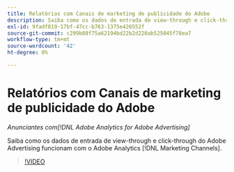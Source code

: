 ```yaml
---
title: Relatórios com Canais de marketing de publicidade do Adobe
description: Saiba como os dados de entrada de view-through e click-through do Adobe Advertising funcionam com o Adobe Analytics [!DNL Marketing Channels].
exl-id: 9fadf819-17bf-47cc-b763-1375e426552f
source-git-commit: c299b88f75a62194bd22b2d220ab525045f78ea7
workflow-type: tm+mt
source-wordcount: '42'
ht-degree: 0%

---
```


# Relatórios com Canais de marketing de publicidade do Adobe

*Anunciantes com[!DNL Adobe Analytics for Adobe Advertising]*

Saiba como os dados de entrada de view-through e click-through do Adobe Advertising funcionam com o Adobe Analytics [!DNL Marketing Channels].

>[!VIDEO](https://video.tv.adobe.com/v/33502)

